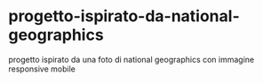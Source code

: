 # progetto-ispirato-da-national-geographics
progetto ispirato da una foto di national geographics con immagine responsive mobile
